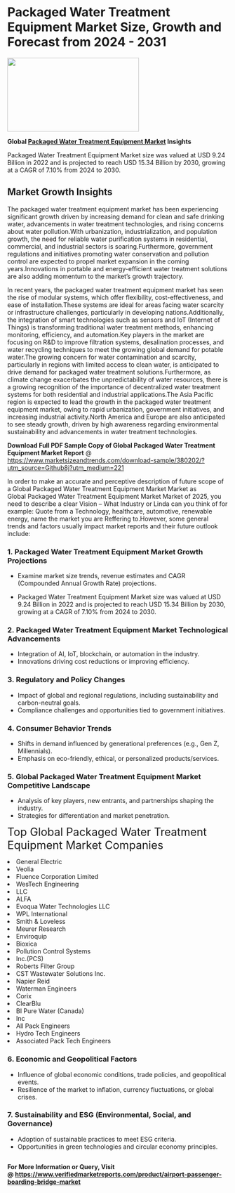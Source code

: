 <H1>Packaged Water Treatment Equipment Market Size, Growth and Forecast from 2024 - 2031</H1><img class="aligncenter size-medium wp-image-584254" src="https://thirdeyenews.in/wp-content/uploads/2024/09/Global-Market-Research-300x168.jpeg" alt="" width="300" height="168" /><p><strong>Global&nbsp;<a href="https://www.marketsizeandtrends.com/download-sample/380202/?utm_source=Github8j?utm_medium=221">Packaged Water Treatment Equipment Market</a> Insights</strong></p><p>Packaged Water Treatment Equipment Market size was valued at USD 9.24 Billion in 2022 and is projected to reach USD 15.34 Billion by 2030, growing at a CAGR of 7.10% from 2024 to 2030.</p><p><h2>Market Growth Insights</h2> <p>The packaged water treatment equipment market has been experiencing significant growth driven by increasing demand for clean and safe drinking water, advancements in water treatment technologies, and rising concerns about water pollution.With urbanization, industrialization, and population growth, the need for reliable water purification systems in residential, commercial, and industrial sectors is soaring.Furthermore, government regulations and initiatives promoting water conservation and pollution control are expected to propel market expansion in the coming years.Innovations in portable and energy-efficient water treatment solutions are also adding momentum to the market’s growth trajectory.</p> <p>In recent years, the packaged water treatment equipment market has seen the rise of modular systems, which offer flexibility, cost-effectiveness, and ease of installation.These systems are ideal for areas facing water scarcity or infrastructure challenges, particularly in developing nations.Additionally, the integration of smart technologies such as sensors and IoT (Internet of Things) is transforming traditional water treatment methods, enhancing monitoring, efficiency, and automation.Key players in the market are focusing on R&D to improve filtration systems, desalination processes, and water recycling techniques to meet the growing global demand for potable water.The growing concern for water contamination and scarcity, particularly in regions with limited access to clean water, is anticipated to drive demand for packaged water treatment solutions.Furthermore, as climate change exacerbates the unpredictability of water resources, there is a growing recognition of the importance of decentralized water treatment systems for both residential and industrial applications.The Asia Pacific region is expected to lead the growth in the packaged water treatment equipment market, owing to rapid urbanization, government initiatives, and increasing industrial activity.North America and Europe are also anticipated to see steady growth, driven by high awareness regarding environmental sustainability and advancements in water treatment technologies.</p> <p><span class=""><strong>Download Full PDF Sample Copy of Global Packaged Water Treatment Equipment Market Report</strong> @ <a href="https://www.marketsizeandtrends.com/download-sample/380202/?utm_source=Github8j?utm_medium=221" target="_blank">https://www.marketsizeandtrends.com/download-sample/380202/?utm_source=Github8j?utm_medium=221</a></span></p><p>In order to make an accurate and perceptive description of future scope of a Global&nbsp;Packaged Water Treatment Equipment Market Market as Global&nbsp;Packaged Water Treatment Equipment Market Market of 2025, you need to describe a clear Vision &ndash; What Industry or Linda can you think of for example: Quote from a Technology, healthcare, automotive, renewable energy, name the market you are Reffering to.However, some general trends and factors usually impact market reports and their future outlook include:</p><h3>1.&nbsp;<strong>Packaged Water Treatment Equipment Market Growth Projections</strong></h3><ul><li>Examine market size trends, revenue estimates and CAGR (Compounded Annual Growth Rate) projections.</li><li><p>Packaged Water Treatment Equipment Market size was valued at USD 9.24 Billion in 2022 and is projected to reach USD 15.34 Billion by 2030, growing at a CAGR of 7.10% from 2024 to 2030.</p></li></ul><h3>2.&nbsp;<strong>Packaged Water Treatment Equipment Market Technological Advancements</strong></h3><ul><li>Integration of AI, IoT, blockchain, or automation in the industry.</li><li>Innovations driving cost reductions or improving efficiency.</li></ul><h3>3.&nbsp;<strong>Regulatory and Policy Changes</strong></h3><ul><li>Impact of global and regional regulations, including sustainability and carbon-neutral goals.</li><li>Compliance challenges and opportunities tied to government initiatives.</li></ul><h3>4.&nbsp;<strong>Consumer Behavior Trends</strong></h3><ul><li>Shifts in demand influenced by generational preferences (e.g., Gen Z, Millennials).</li><li>Emphasis on eco-friendly, ethical, or personalized products/services.</li></ul><h3>5.&nbsp;<strong>Global Packaged Water Treatment Equipment Market Competitive Landscape</strong></h3><ul><li>Analysis of key players, new entrants, and partnerships shaping the industry.</li><li>Strategies for differentiation and market penetration.</li></ul><p data-pm-slice="1 1 []"><span style="color: inherit; font-family: inherit; font-size: 25px;">Top Global Packaged Water Treatment Equipment Market Companies</span></p><div class="" data-test-id=""><p><li>General Electric</li><li> Veolia</li><li> Fluence Corporation Limited</li><li> WesTech Engineering</li><li> LLC</li><li> ALFA</li><li> Evoqua Water Technologies LLC</li><li> WPL International</li><li> Smith & Loveless</li><li> Meurer Research</li><li> Enviroquip</li><li> Bioxica</li><li> Pollution Control Systems</li><li> Inc.(PCS)</li><li> Roberts Filter Group</li><li> CST Wastewater Solutions Inc.</li><li> Napier Reid</li><li> Waterman Engineers</li><li> Corix</li><li> ClearBlu</li><li> BI Pure Water (Canada)</li><li> Inc</li><li> All Pack Engineers</li><li> Hydro Tech Engineers</li><li> Associated Pack Tech Engineers</li></p></div><h3>6.&nbsp;<strong>Economic and Geopolitical Factors</strong></h3><ul><li>Influence of global economic conditions, trade policies, and geopolitical events.</li><li>Resilience of the market to inflation, currency fluctuations, or global crises.</li></ul><h3>7.&nbsp;<strong>Sustainability and ESG (Environmental, Social, and Governance)</strong></h3><ul><li>Adoption of sustainable practices to meet ESG criteria.</li><li>Opportunities in green technologies and circular economy principles.</li></ul><h2><strong style="font-size: 14px;">For More Information or Query, Visit @&nbsp;</strong><a style="background-color: #ffffff; font-size: 14px;" href="https://www.marketsizeandtrends.com/report/packaged-water-treatment-equipment-market/" target="_blank">https://www.verifiedmarketreports.com/product/airport-passenger-boarding-bridge-market</a></h2>